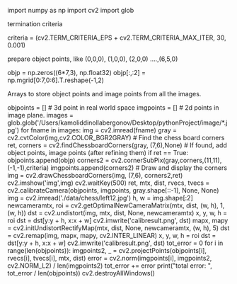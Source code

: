 import numpy as np import cv2 import glob

termination criteria

criteria = (cv2.TERM_CRITERIA_EPS + cv2.TERM_CRITERIA_MAX_ITER, 30, 0.001)

prepare object points, like (0,0,0), (1,0,0), (2,0,0) ....,(6,5,0)

objp = np.zeros((6*7,3), np.float32) objp[:,:2] = np.mgrid[0:7,0:6].T.reshape(-1,2)

Arrays to store object points and image points from all the images.

objpoints = [] # 3d point in real world space imgpoints = [] # 2d points in image plane. images = glob.glob('/Users/kamoliddinollabergonov/Desktop/pythonProject/image/*.jpg') for fname in images: img = cv2.imread(fname) gray = cv2.cvtColor(img,cv2.COLOR_BGR2GRAY) # Find the chess board corners ret, corners = cv2.findChessboardCorners(gray, (7,6),None) # If found, add object points, image points (after refining them) if ret == True: objpoints.append(objp) corners2 = cv2.cornerSubPix(gray,corners,(11,11),(-1,-1),criteria) imgpoints.append(corners2) # Draw and display the corners img = cv2.drawChessboardCorners(img, (7,6), corners2,ret) cv2.imshow('img',img) cv2.waitKey(500) ret, mtx, dist, rvecs, tvecs = cv2.calibrateCamera(objpoints, imgpoints, gray.shape[::-1], None, None) img = cv2.imread('./data/chess/left12.jpg') h, w = img.shape[:2] newcameramtx, roi = cv2.getOptimalNewCameraMatrix(mtx, dist, (w, h), 1, (w, h)) dst = cv2.undistort(img, mtx, dist, None, newcameramtx) x, y, w, h = roi dst = dst[y:y + h, x:x + w] cv2.imwrite('calibresult.png', dst) mapx, mapy = cv2.initUndistortRectifyMap(mtx, dist, None, newcameramtx, (w, h), 5) dst = cv2.remap(img, mapx, mapy, cv2.INTER_LINEAR) x, y, w, h = roi dst = dst[y:y + h, x:x + w] cv2.imwrite('calibresult.png', dst) tot_error = 0 for i in range(len(objpoints)): imgpoints2, _ = cv2.projectPoints(objpoints[i], rvecs[i], tvecs[i], mtx, dist) error = cv2.norm(imgpoints[i], imgpoints2, cv2.NORM_L2) / len(imgpoints2) tot_error += error print("total error: ", tot_error / len(objpoints)) cv2.destroyAllWindows()